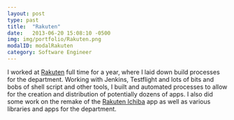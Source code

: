 ```yaml
---
layout: post
type: past
title:  "Rakuten"
date:   2013-06-20 15:08:10 -0500
img: img/portfolio/Rakuten.png
modalID: modalRakuten
category: Software Engineer
---
```


I worked at [Rakuten][rakuten-link] full time for a year, where I laid down build processes for the department. Working with Jenkins, Testflight and lots of bits and bobs of shell script and other tools, I built and automated processes to allow for the creation and distribution of potentially dozens of apps. I also did some work on the remake of the [Rakuten Ichiba][rakuten-ichiba-app] app as well as various libraries and apps for the department.

[rakuten-link]: http://www.rakuten.co.jp/
[rakuten-ichiba-app]: https://itunes.apple.com/my/app/rakuten-shopping/id762167763?mt=8
